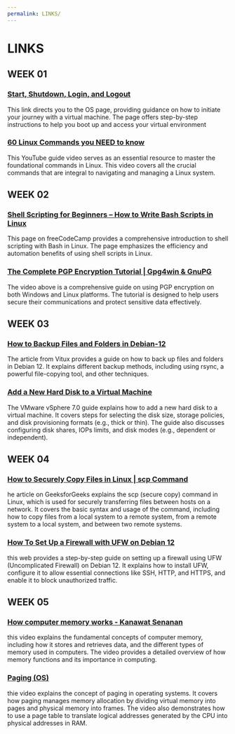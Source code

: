 ```yaml
---
permalink: LINKS/
---
```

# LINKS
## WEEK 01
### [Start, Shutdown, Login, and Logout](https://doit.vlsm.org/018.html)
This link directs you to the OS page, providing guidance on how to initiate your journey with a virtual machine. The page offers step-by-step instructions to help you boot up and access your virtual environment

### [60 Linux Commands you NEED to know](https://youtu.be/gd7BXuUQ91w?si=Wq7RtFw40wnZGq0J)
This YouTube guide video serves as an essential resource to master the foundational commands in Linux. This video covers all the crucial commands that are integral to navigating and managing a Linux system.

## WEEK 02
### [Shell Scripting for Beginners – How to Write Bash Scripts in Linux](https://www.freecodecamp.org/news/shell-scripting-crash-course-how-to-write-bash-scripts-in-linux/)
This page on freeCodeCamp provides a comprehensive introduction to shell scripting with Bash in Linux. The page emphasizes the efficiency and automation benefits of using shell scripts in Linux.

### [The Complete PGP Encryption Tutorial | Gpg4win & GnuPG](https://www.youtube.com/watch?v=CEADq-B8KtI)
The video above is a comprehensive guide on using PGP encryption on both Windows and Linux platforms. The tutorial is designed to help users secure their communications and protect sensitive data effectively.

## WEEK 03
### [How to Backup Files and Folders in Debian-12](https://vitux.com/how-to-backup-files-and-folders-in-debian-12/)
The article from Vitux provides a guide on how to back up files and folders in Debian 12. It explains different backup methods, including using rsync, a powerful file-copying tool, and other techniques.

### [Add a New Hard Disk to a Virtual Machine](https://docs.vmware.com/en/VMware-vSphere/7.0/com.vmware.vsphere.vm_admin.doc/GUID-F4917C61-3D24-4DB9-B347-B5722A84368C.html)
The VMware vSphere 7.0 guide explains how to add a new hard disk to a virtual machine. It covers steps for selecting the disk size, storage policies, and disk provisioning formats (e.g., thick or thin). The guide also discusses configuring disk shares, IOPs limits, and disk modes (e.g., dependent or independent).

## WEEK 04
### [How to Securely Copy Files in Linux | scp Command](https://www.geeksforgeeks.org/scp-command-in-linux-with-examples/)
he article on GeeksforGeeks explains the scp (secure copy) command in Linux, which is used for securely transferring files between hosts on a network. It covers the basic syntax and usage of the command, including how to copy files from a local system to a remote system, from a remote system to a local system, and between two remote systems.

### [How To Set Up a Firewall with UFW on Debian 12](https://www.geeksforgeeks.org/scp-command-in-linux-with-examples/)
this web provides a step-by-step guide on setting up a firewall using UFW (Uncomplicated Firewall) on Debian 12. It explains how to install UFW, configure it to allow essential connections like SSH, HTTP, and HTTPS, and enable it to block unauthorized traffic.

## WEEK 05
### [How computer memory works - Kanawat Senanan](https://www.youtube.com/watch?v=p3q5zWCw8J4)
this video explains the fundamental concepts of computer memory, including how it stores and retrieves data, and the different types of memory used in computers. The video provides a detailed overview of how memory functions and its importance in computing.

### [Paging (OS)](https://www.youtube.com/watch?v=LKYKp_ZzlvM)
thie video explains the concept of paging in operating systems. It covers how paging manages memory allocation by dividing virtual memory into pages and physical memory into frames. The video also demonstrates how to use a page table to translate logical addresses generated by the CPU into physical addresses in RAM.
